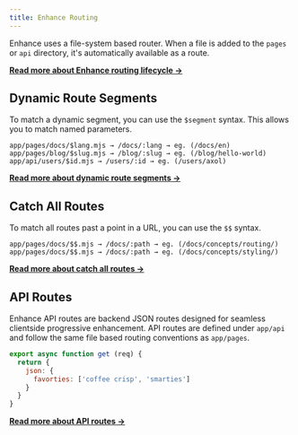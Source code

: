 ```yaml
---
title: Enhance Routing
---
```


Enhance uses a file-system based router. When a file is added to the `pages` or `api` directory, it's automatically available as a route.

<doc-callout level="none" mark="🌱">

**[Read more about Enhance routing lifecycle →](/docs/learn/concepts/routing/lifecycle)**

</doc-callout>

## Dynamic Route Segments

To match a dynamic segment, you can use the `$segment` syntax. This allows you to match named parameters.

```
app/pages/docs/$lang.mjs → /docs/:lang → eg. (/docs/en)
app/pages/blog/$slug.mjs → /blog/:slug → eg. (/blog/hello-world)
app/api/users/$id.mjs → /users/:id → eg. (/users/axol)
```

<doc-callout level="none" mark="🍱">

**[Read more about dynamic route segments →](/docs/learn/concepts/routing/dynamic-routes)**

</doc-callout>

## Catch All Routes

To match all routes past a point in a URL, you can use the `$$` syntax.

```
app/pages/docs/$$.mjs → /docs/:path → eg. (/docs/concepts/routing/)
app/pages/docs/$$.mjs → /docs/:path → eg. (/docs/concepts/styling/)
```

<doc-callout level="none" mark="💰">

**[Read more about catch all routes →](/docs/learn/concepts/routing/catch-all-routes)**

</doc-callout>

## API Routes

Enhance API routes are backend JSON routes designed for seamless clientside progressive enhancement. API routes are defined under `app/api` and follow the same file based routing conventions as `app/pages`.

<doc-code filename="api/index.mjs">

```javascript
export async function get (req) {
  return {
    json: {
      favorties: ['coffee crisp', 'smarties']
    }
  }
}
```
</doc-code>

<doc-callout level="none" mark="📖">

**[Read more about API routes →](/docs/learn/concepts/routing/api-routes)**

</doc-callout>
